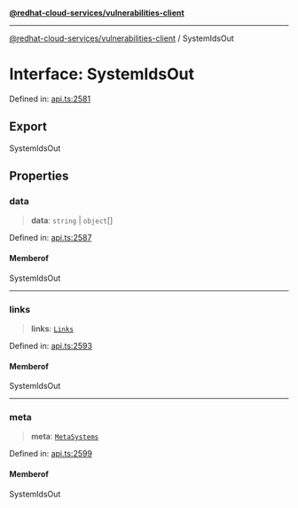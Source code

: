 [**@redhat-cloud-services/vulnerabilities-client**](../README.md)

***

[@redhat-cloud-services/vulnerabilities-client](../globals.md) / SystemIdsOut

# Interface: SystemIdsOut

Defined in: [api.ts:2581](https://github.com/charlesmulder/javascript-clients/blob/main/packages/vulnerabilities/git-api/api.ts#L2581)

## Export

SystemIdsOut

## Properties

### data

> **data**: `string` \| `object`[]

Defined in: [api.ts:2587](https://github.com/charlesmulder/javascript-clients/blob/main/packages/vulnerabilities/git-api/api.ts#L2587)

#### Memberof

SystemIdsOut

***

### links

> **links**: [`Links`](Links.md)

Defined in: [api.ts:2593](https://github.com/charlesmulder/javascript-clients/blob/main/packages/vulnerabilities/git-api/api.ts#L2593)

#### Memberof

SystemIdsOut

***

### meta

> **meta**: [`MetaSystems`](MetaSystems.md)

Defined in: [api.ts:2599](https://github.com/charlesmulder/javascript-clients/blob/main/packages/vulnerabilities/git-api/api.ts#L2599)

#### Memberof

SystemIdsOut
